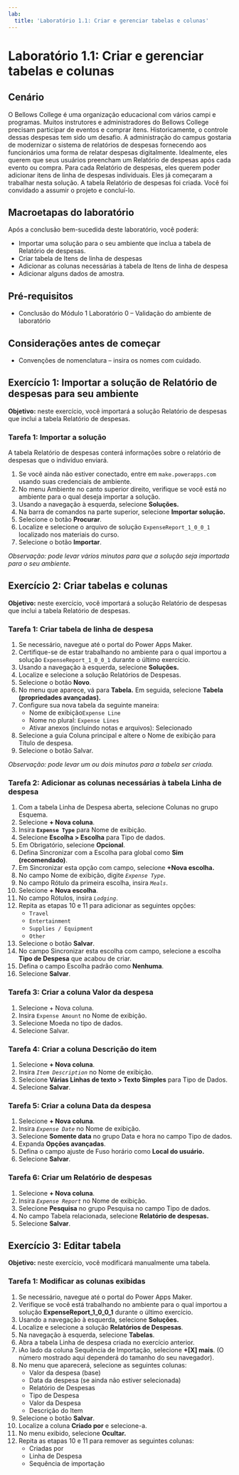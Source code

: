 ```yaml
---
lab:
  title: 'Laboratório 1.1: Criar e gerenciar tabelas e colunas'
---
```


# Laboratório 1.1: Criar e gerenciar tabelas e colunas

## Cenário
O Bellows College é uma organização educacional com vários campi e programas. Muitos instrutores e administradores do Bellows College precisam participar de eventos e comprar itens. Historicamente, o controle dessas despesas tem sido um desafio.
A administração do campus gostaria de modernizar o sistema de relatórios de despesas fornecendo aos funcionários uma forma de relatar despesas digitalmente.
Idealmente, eles querem que seus usuários preencham um Relatório de despesas após cada evento ou compra. Para cada Relatório de despesas, eles querem poder adicionar itens de linha de despesas individuais. Eles já começaram a trabalhar nesta solução. A tabela Relatório de despesas foi criada. Você foi convidado a assumir o projeto e concluí-lo.

## Macroetapas do laboratório
Após a conclusão bem-sucedida deste laboratório, você poderá:
- Importar uma solução para o seu ambiente que inclua a tabela de Relatório de despesas.
- Criar tabela de Itens de linha de despesas
- Adicionar as colunas necessárias à tabela de Itens de linha de despesa
- Adicionar alguns dados de amostra.

## Pré-requisitos
- Conclusão do Módulo 1 Laboratório 0 – Validação do ambiente de laboratório

## Considerações antes de começar
- Convenções de nomenclatura – insira os nomes com cuidado.

## Exercício 1: Importar a solução de Relatório de despesas para seu ambiente
**Objetivo:** neste exercício, você importará a solução Relatório de despesas que inclui a tabela Relatório de despesas.

### Tarefa 1: Importar a solução
A tabela Relatório de despesas conterá informações sobre o relatório de despesas que o indivíduo enviará.
1. Se você ainda não estiver conectado, entre em `make.powerapps.com` usando suas credenciais de ambiente.
2. No menu Ambiente no canto superior direito, verifique se você está no ambiente para o qual deseja importar a solução.
3. Usando a navegação à esquerda, selecione **Soluções.**
4. Na barra de comandos na parte superior, selecione **Importar solução.**
5. Selecione o botão **Procurar**.
6. Localize e selecione o arquivo de solução `ExpenseReport_1_0_0_1` localizado nos materiais do curso.
7. Selecione o botão **Importar**.

*Observação: pode levar vários minutos para que a solução seja importada para o seu ambiente.*

## Exercício 2: Criar tabelas e colunas
**Objetivo:** neste exercício, você importará a solução Relatório de despesas que inclui a tabela Relatório de despesas.

### Tarefa 1: Criar tabela de linha de despesa
1. Se necessário, navegue até o portal do Power Apps Maker.
2. Certifique-se de estar trabalhando no ambiente para o qual importou a solução `ExpenseReport_1_0_0_1` durante o último exercício.
3. Usando a navegação à esquerda, selecione **Soluções.**
4. Localize e selecione a solução Relatórios de Despesas.
5. Selecione o botão **Novo**.
6. No menu que aparece, vá para **Tabela.** Em seguida, selecione **Tabela (propriedades avançadas).**
7. Configure sua nova tabela da seguinte maneira:
   - Nome de exibição`Expense Line`
   - Nome no plural: `Expense Lines`
   - Ativar anexos (incluindo notas e arquivos): Selecionado
8. Selecione a guia Coluna principal e altere o Nome de exibição para Título de despesa.
9. Selecione o botão Salvar.

*Observação: pode levar um ou dois minutos para a tabela ser criada.*

### Tarefa 2: Adicionar as colunas necessárias à tabela Linha de despesa
1. Com a tabela Linha de Despesa aberta, selecione Colunas no grupo Esquema.
2. Selecione **+ Nova coluna**.
3. Insira **`Expense Type`** para Nome de exibição.
4. Selecione **Escolha > Escolha** para Tipo de dados.
5. Em Obrigatório, selecione **Opcional**.
6. Defina Sincronizar com a Escolha para global como **Sim (recomendado)**.
7. Em Sincronizar esta opção com campo, selecione **+Nova escolha.**
8. No campo Nome de exibição, digite *`Expense Type`*.
9. No campo Rótulo da primeira escolha, insira *`Meals`*.
10. Selecione **+ Nova escolha**.
11. No campo Rótulos, insira *`Lodging`*.
12. Repita as etapas 10 e 11 para adicionar as seguintes opções:
    - `Travel`
    - `Entertainment`
    - `Supplies / Equipment`
    - `Other`
13. Selecione o botão **Salvar**.
14. No campo Sincronizar esta escolha com campo, selecione a escolha **Tipo de Despesa** que acabou de criar.
15. Defina o campo Escolha padrão como **Nenhuma**.
16. Selecione **Salvar**.

### Tarefa 3: Criar a coluna Valor da despesa
1. Selecione + Nova coluna.
2. Insira `Expense Amount` no Nome de exibição.
3. Selecione Moeda no tipo de dados.
4. Selecione Salvar.

### Tarefa 4: Criar a coluna Descrição do item
1. Selecione **+ Nova coluna**.
2. Insira *`Item Description`* no Nome de exibição.
3. Selecione **Várias Linhas de texto > Texto Simples** para Tipo de Dados.
4. Selecione **Salvar**.

### Tarefa 5: Criar a coluna Data da despesa
1. Selecione **+ Nova coluna**.
2. Insira *`Expense Date`* no Nome de exibição.
3. Selecione **Somente data** no grupo Data e hora no campo Tipo de dados.
4. Expanda **Opções avançadas**.
5. Defina o campo ajuste de Fuso horário como **Local do usuário.**
6. Selecione **Salvar**.

### Tarefa 6: Criar um Relatório de despesas
1. Selecione **+ Nova coluna**.
2. Insira *`Expense Report`* no Nome de exibição.
3. Selecione **Pesquisa** no grupo Pesquisa no campo Tipo de dados.
4. No campo Tabela relacionada, selecione **Relatório de despesas.**
5. Selecione **Salvar**.

## Exercício 3: Editar tabela
**Objetivo:** neste exercício, você modificará manualmente uma tabela.

### Tarefa 1: Modificar as colunas exibidas
1. Se necessário, navegue até o portal do Power Apps Maker.
2. Verifique se você está trabalhando no ambiente para o qual importou a solução **ExpenseReport_1_0_0_1** durante o último exercício.
3. Usando a navegação à esquerda, selecione **Soluções.**
4. Localize e selecione a solução **Relatórios de Despesas**.
5. Na navegação à esquerda, selecione **Tabelas**.
6. Abra a tabela Linha de despesa criada no exercício anterior.
7. iAo lado da coluna Sequência de Importação, selecione **+[X] mais**. (O número mostrado aqui dependerá do tamanho do seu navegador).
8. No menu que aparecerá, selecione as seguintes colunas:
   - Valor da despesa (base)
   - Data da despesa (se ainda não estiver selecionada)
   - Relatório de Despesas
   - Tipo de Despesa
   - Valor da Despesa
   - Descrição do Item
9. Selecione o botão **Salvar**.
10. Localize a coluna **Criado por** e selecione-a.
11. No menu exibido, selecione **Ocultar.**
12. Repita as etapas 10 e 11 para remover as seguintes colunas:
    - Criadas por
    - Linha de Despesa
    - Sequência de importação
